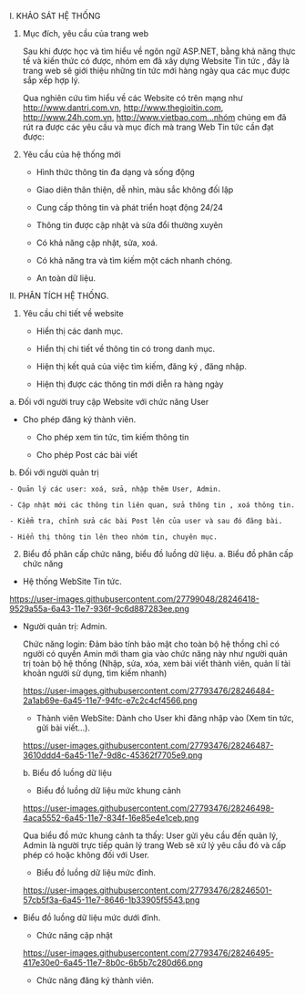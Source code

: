 
I. KHẢO SÁT HỆ THỐNG

1. Mục đích, yêu cầu của trang web

	Sau khi được học và tìm hiểu về ngôn ngữ ASP.NET, bằng khả năng thực tế và kiến thức có được, nhóm em đã xây dựng Website Tin tức , đây là trang web sẽ giới thiệu những tin tức mới hàng ngày qua các mục được sắp xếp hợp lý.
  
	Qua nghiên cứu tìm hiểu về các Website có trên mạng như http://www.dantri.com.vn, http://www.thegioitin.com, http://www.24h.com.vn, http://www.vietbao.com…nhóm chúng em đã rút ra được các yêu cầu và mục đích mà trang Web Tin tức cần đạt được:
2. Yêu cầu của hệ thống mới

	- Hình thức thông tin đa dạng và sống động
  
	- Giao diên thân thiện, dễ nhìn, màu sắc không đối lập
  
	- Cung cấp thông tin và phát triển hoạt động 24/24
  
	- Thông tin được cập nhật và sửa đổi thường xuyên
  
	- Có khả năng cập nhật, sửa, xoá.
  
	- Có khả năng tra và tìm kiếm một cách nhanh chóng.
  
	- An toàn dữ liệu.
  
II. PHÂN TÍCH HỆ THỐNG.

1. Yêu cầu chi tiết về website

	- Hiển thị các danh mục.
  
	- Hiển thị chi tiết về thông tin có trong danh mục.
  
	- Hiện thị kết quả của việc tìm kiếm, đăng ký , đăng nhập.
  
	- Hiện thị được các thông tin mới diễn ra hàng ngày 
  
a. Đối với người truy cập Website với chức năng User

- Cho phép đăng ký thành viên.

	- Cho phép xem tin tức, tìm kiếm thông tin
	
	- Cho phép Post các bài viết 
	
b. Đối với người quản trị

	- Quản lý các user: xoá, sửa, nhập thêm User, Admin.
	
	- Cập nhật mới các thông tin liên quan, sửa thông tin , xoá thông tin.
	
	- Kiểm tra, chỉnh sửa các bài Post lên của user và sau đó đăng bài.
	
	- Hiển thị thông tin lên theo nhóm tin, chuyên mục.
	
2. Biểu đồ phân cấp chức năng, biểu đồ luồng dữ liệu.
a. Biểu đồ phân cấp chức năng	

- Hệ thống WebSite Tin tức.

https://user-images.githubusercontent.com/27799048/28246418-9529a55a-6a43-11e7-936f-9c6d887283ee.png

- Người quản trị: Admin.

 	Chức năng login: Đảm bảo tính bảo mật cho toàn bộ hệ thồng chỉ có người có quyền Amin mới tham gia vào chức năng này như người quản trị toàn bộ hệ thống (Nhập, sửa, xóa, xem bài viết thành viên, quản lí tài khoản người sử dụng, tìm kiếm nhanh)
	
	https://user-images.githubusercontent.com/27793476/28246484-2a1ab69e-6a45-11e7-94fc-e7c2c4cf4566.png
	

	- Thành viên WebSite: Dành cho User khi đăng nhập vào (Xem tin tức, gửi bài viết…).
	
	https://user-images.githubusercontent.com/27793476/28246487-3610ddd4-6a45-11e7-9d8c-45362f7705e9.png
	
	b. Biểu đồ luồng dữ liệu
	
	- Biểu đồ luồng dữ liệu mức khung cảnh
	
	https://user-images.githubusercontent.com/27793476/28246498-4aca5552-6a45-11e7-834f-16e85e4e1ceb.png
	
	
  Qua biểu đồ mức khung cảnh ta thấy: User gửi yêu cầu đến quản lý, Admin là người trực tiếp quản lý trang Web sẽ xử lý yêu cầu đó và cấp phép có hoặc không đối với User.
	
	- Biểu đồ luồng dữ liệu mức đỉnh.
	
	https://user-images.githubusercontent.com/27793476/28246501-57cb5f3a-6a45-11e7-8646-1b33905f5543.png
	
- Biểu đồ luồng dữ liệu mức dưới đỉnh.
	
	+ Chức năng cập nhật
	
	https://user-images.githubusercontent.com/27793476/28246495-417e30e0-6a45-11e7-8b0c-6b5b7c280d66.png
	
	+ Chức năng đăng ký thành viên.








	



